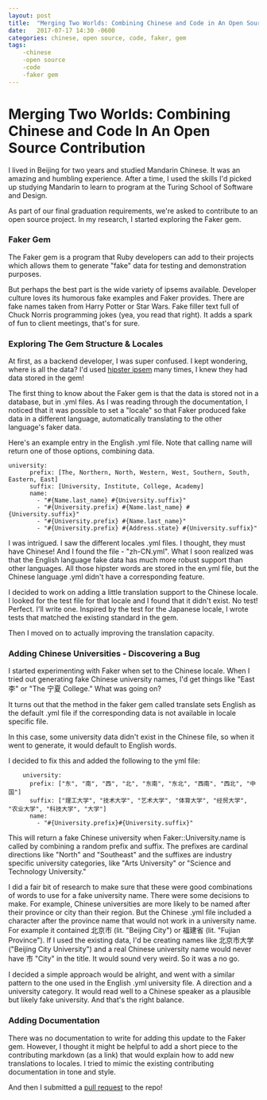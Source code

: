 ```yaml
---
layout: post
title:  "Merging Two Worlds: Combining Chinese and Code in An Open Source Contribution"
date:   2017-07-17 14:30 -0600
categories: chinese, open source, code, faker, gem
tags:
    -chinese
    -open source
    -code
    -faker gem
---
```


# Merging Two Worlds: Combining Chinese and Code In An Open Source Contribution

I lived in Beijing for two years and studied Mandarin Chinese. It was an amazing and humbling experience. After a time, I used the skills I'd picked up studying Mandarin to learn to program at the Turing School of Software and Design.

As part of our final graduation requirements, we're asked to contribute to an open source project. In my research, I started exploring the Faker gem. 

### Faker Gem
The Faker gem is a program that Ruby developers can add to their projects which allows them to generate "fake" data for testing and demonstration purposes. 

But perhaps the best part is the wide variety of ipsems available. Developer culture loves its humorous fake examples and Faker provides. There are fake names taken from Harry Potter or Star Wars. Fake filler text full of Chuck Norris programming jokes (yea, you read that right). It adds a spark of fun to client meetings, that's for sure.

### Exploring The Gem Structure & Locales
At first, as a backend developer, I was super confused. I kept wondering, where is all the data? I'd used [hipster ipsem](https://hipsum.co/) many times, I knew they had data stored in the gem!

The first thing to know about the Faker gem is that the data is stored not in a database, but in .yml files. As I was reading through the documentation, I noticed that it was possible to set a "locale" so that Faker produced fake data in a different language, automatically translating to the other language's faker data.

Here's an example entry in the English .yml file. Note that calling name will return one of those options, combining data.
```
university:
      prefix: [The, Northern, North, Western, West, Southern, South, Eastern, East]
      suffix: [University, Institute, College, Academy]
      name:
        - "#{Name.last_name} #{University.suffix}"
        - "#{University.prefix} #{Name.last_name} #{University.suffix}"
        - "#{University.prefix} #{Name.last_name}"
        - "#{University.prefix} #{Address.state} #{University.suffix}"
```

I was intrigued. I saw the different locales .yml files. I thought, they must have Chinese! And I found the file - "zh-CN.yml". What I soon realized was that the English language fake data has much more robust support than other languages. All those hipster words are stored in the en.yml file, but the Chinese language .yml didn't have a corresponding feature.

I decided to work on adding a little translation support to the Chinese locale. I looked for the test file for that locale and I found that it didn't exist. No test! Perfect. I'll write one. Inspired by the test for the Japanese locale, I wrote tests that matched the existing standard in the gem.

Then I moved on to actually improving the translation capacity.

### Adding Chinese Universities - Discovering a Bug

I started experimenting with Faker when set to the Chinese locale. When I tried out generating fake Chinese university names, I'd get things like "East 李" or "The 宁夏 College." What was going on? 

It turns out that the method in the faker gem  called translate sets English as the default .yml file if the corresponding data is not available in locale specific file.

In this case, some university data didn't exist in the Chinese file, so when it went to generate, it would default to English words.

I decided to fix this and added the following to the yml file:
```
    university:
      prefix: ["东", "南", "西", "北", "东南", "东北", "西南", "西北", "中国"]
      suffix: ["理工大学", "技术大学", "艺术大学", "体育大学", "经贸大学", "农业大学", "科技大学", "大学"]
      name:
        - "#{University.prefix}#{University.suffix}"
```

This will return a fake Chinese university when Faker::University.name is called by combining a random prefix and suffix. The prefixes are cardinal directions like "North" and "Southeast" and the suffixes are industry specific university categories, like "Arts University" or "Science and Technology University." 

I did a fair bit of research to make sure that these were good combinations of words to use for a fake university name. There were some decisions to make. For example, Chinese universities are more likely to be named after their province or city than their region. But the Chinese .yml file included a character after the province name that would not work in a university name. For example it contained 北京市 (lit. "Beijing City") or 
福建省 (lit. "Fujian Province"). If I used the existing data, I'd be creating names like 北京市大学 ("Beijing City University") and a real Chinese university name would never have 市 "City" in the title. It would sound very weird. So it was a no go. 

I decided a simple approach would be alright, and went with a similar pattern to the one used in the English .yml university file. A direction and a university category. It would read well to a Chinese speaker as a plausible but likely fake university. And that's the right balance.

### Adding Documentation

There was no documentation to write for adding this update to the Faker gem. However, I thought it might be helpful to add a short piece to the contributing markdown (as a link) that would explain how to add new translations to locales. I tried to mimic the existing contributing documentation in tone and style.

And then I submitted a [pull request](https://github.com/stympy/faker/pull/938) to the repo! 

